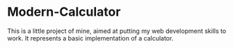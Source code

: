 # Modern-Calculator

This is a little project of mine, aimed at putting my web development skills to work. It represents a basic implementation of a calculator.
